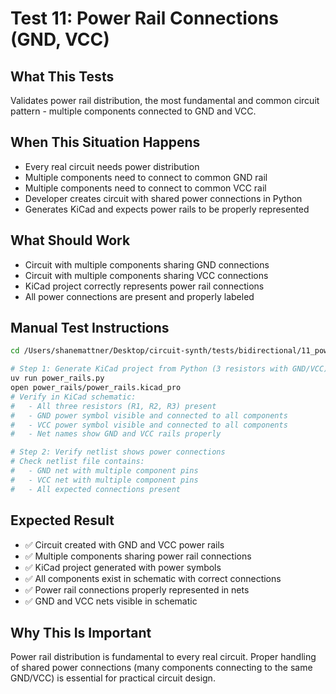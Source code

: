 # Test 11: Power Rail Connections (GND, VCC)

## What This Tests

Validates power rail distribution, the most fundamental and common circuit pattern - multiple components connected to GND and VCC.

## When This Situation Happens

- Every real circuit needs power distribution
- Multiple components need to connect to common GND rail
- Multiple components need to connect to common VCC rail
- Developer creates circuit with shared power connections in Python
- Generates KiCad and expects power rails to be properly represented

## What Should Work

- Circuit with multiple components sharing GND connections
- Circuit with multiple components sharing VCC connections
- KiCad project correctly represents power rail connections
- All power connections are present and properly labeled

## Manual Test Instructions

```bash
cd /Users/shanemattner/Desktop/circuit-synth/tests/bidirectional/11_power_rails

# Step 1: Generate KiCad project from Python (3 resistors with GND/VCC)
uv run power_rails.py
open power_rails/power_rails.kicad_pro
# Verify in KiCad schematic:
#   - All three resistors (R1, R2, R3) present
#   - GND power symbol visible and connected to all components
#   - VCC power symbol visible and connected to all components
#   - Net names show GND and VCC rails properly

# Step 2: Verify netlist shows power connections
# Check netlist file contains:
#   - GND net with multiple component pins
#   - VCC net with multiple component pins
#   - All expected connections present
```

## Expected Result

- ✅ Circuit created with GND and VCC power rails
- ✅ Multiple components sharing power rail connections
- ✅ KiCad project generated with power symbols
- ✅ All components exist in schematic with correct connections
- ✅ Power rail connections properly represented in nets
- ✅ GND and VCC nets visible in schematic

## Why This Is Important

Power rail distribution is fundamental to every real circuit. Proper handling of shared power connections (many components connecting to the same GND/VCC) is essential for practical circuit design.
